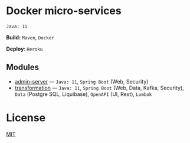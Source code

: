 # Docker micro-services
`Java: 11`

**Build:** `Maven`, `Docker`

**Deploy**: `Heroku`

## Modules
- [admin-server] — `Java: 11`, `Spring Boot` (Web, Security)
- [transformation] — `Java: 11`, `Spring Boot` (Web, Data, Kafka, Security), `Data` (Postgre SQL, Liquibase), `OpenAPI` (UI, Rest), `Lombok`

[admin-server]:https://github.com/EgorKrivosheev/docker-microservices/tree/admin-server
[transformation]:https://github.com/EgorKrivosheev/docker-microservices/tree/transformation

# License
[MIT](https://github.com/EgorKrivosheev/docker-microservices/blob/master/LICENSE)
